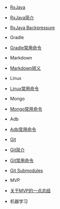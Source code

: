 - [RxJava](/rxjava)

 - [RxJava简介](/rxjava/rxjava.md)
 - [RxJava Backpressure](/rxjava/rxjava-backpressure.md)

- Gradle
 - [Gradle常用命令](gradle-command.md)

- Markdown
 - [Markdown转义](markdown-escape.md)

- Linux
 - [Linux常用命令](linux-command.md)

- Mongo
 - [Mongo常用命令](mongo-command.md)

- Adb
 - [Adb常用命令](adb-command.md)

- [Git](/git)
 - [Git简介](/git/git.md)
 - [Git常用命令](/git/git-command.md)
 - [Git Submodules](/git/git-submodules.md)

- MVP
 - [关于MVP的一点总结](mvp-summary.md)

- 机器学习